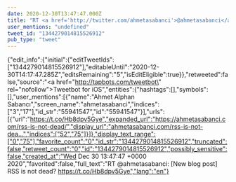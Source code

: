 ```yaml
---
date: 2020-12-30T13:47:47.000Z
title: "RT <a href='http://twitter.com/ahmetasabanci'>@ahmetasabanci</a>: [New blog post] RSS is not dead? https://t.co/Hb8dpv5Gye″"
user_mentions: "undefined"
tweet_id: "1344279014815526912"
pub_type: "tweet"
---
```

{"edit_info":{"initial":{"editTweetIds":["1344279014815526912"],"editableUntil":"2020-12-30T14:17:47.285Z","editsRemaining":"5","isEditEligible":true}},"retweeted":false,"source":"<a href=\"http://tapbots.com/tweetbot\" rel=\"nofollow\">Tweetbot for iΟS</a>","entities":{"hashtags":[],"symbols":[],"user_mentions":[{"name":"Ahmet Alphan Sabancı","screen_name":"ahmetasabanci","indices":["3","17"],"id_str":"55941547","id":"55941547"}],"urls":[{"url":"https://t.co/Hb8dpv5Gye","expanded_url":"https://ahmetasabanci.com/rss-is-not-dead/","display_url":"ahmetasabanci.com/rss-is-not-dea…","indices":["52","75"]}]},"display_text_range":["0","75"],"favorite_count":"0","id_str":"1344279014815526912","truncated":false,"retweet_count":"0","id":"1344279014815526912","possibly_sensitive":false,"created_at":"Wed Dec 30 13:47:47 +0000 2020","favorited":false,"full_text":"RT @ahmetasabanci: [New blog post] RSS is not dead? https://t.co/Hb8dpv5Gye","lang":"en"}
